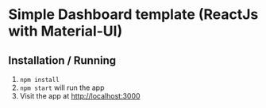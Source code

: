 Simple Dashboard template
(ReactJs with Material-UI)
================================

Installation / Running
----------------------

1. `npm install`
2. `npm start` will run the app
3. Visit the app at [http://localhost:3000](http://localhost:3000)
